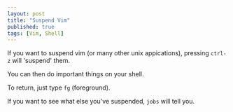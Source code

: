 ```yaml
---
layout: post
title: "Suspend Vim"
published: true
tags: [Vim, Shell]
---
```


If you want to suspend vim (or many other unix appications), pressing `ctrl-z`
will 'suspend' them.

You can then do important things on your shell.

To return, just type `fg` (foreground).

If you want to see what else you've suspended, `jobs` will tell you.
